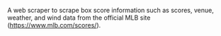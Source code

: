 A web scraper to scrape box score information such as scores, venue, weather, and wind data from the official MLB site (https://www.mlb.com/scores/).
